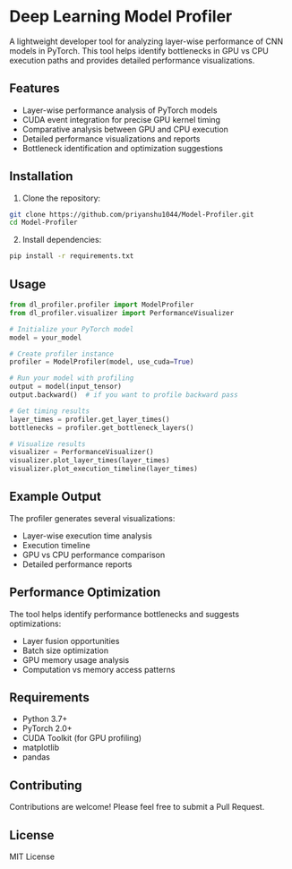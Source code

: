 # Deep Learning Model Profiler

A lightweight developer tool for analyzing layer-wise performance of CNN models in PyTorch. This tool helps identify bottlenecks in GPU vs CPU execution paths and provides detailed performance visualizations.

## Features

- Layer-wise performance analysis of PyTorch models
- CUDA event integration for precise GPU kernel timing
- Comparative analysis between GPU and CPU execution
- Detailed performance visualizations and reports
- Bottleneck identification and optimization suggestions

## Installation

1. Clone the repository:
```bash
git clone https://github.com/priyanshu1044/Model-Profiler.git
cd Model-Profiler
```

2. Install dependencies:
```bash
pip install -r requirements.txt
```

## Usage

```python
from dl_profiler.profiler import ModelProfiler
from dl_profiler.visualizer import PerformanceVisualizer

# Initialize your PyTorch model
model = your_model

# Create profiler instance
profiler = ModelProfiler(model, use_cuda=True)

# Run your model with profiling
output = model(input_tensor)
output.backward()  # if you want to profile backward pass

# Get timing results
layer_times = profiler.get_layer_times()
bottlenecks = profiler.get_bottleneck_layers()

# Visualize results
visualizer = PerformanceVisualizer()
visualizer.plot_layer_times(layer_times)
visualizer.plot_execution_timeline(layer_times)
```

## Example Output

The profiler generates several visualizations:
- Layer-wise execution time analysis
- Execution timeline
- GPU vs CPU performance comparison
- Detailed performance reports

## Performance Optimization

The tool helps identify performance bottlenecks and suggests optimizations:
- Layer fusion opportunities
- Batch size optimization
- GPU memory usage analysis
- Computation vs memory access patterns

## Requirements

- Python 3.7+
- PyTorch 2.0+
- CUDA Toolkit (for GPU profiling)
- matplotlib
- pandas

## Contributing

Contributions are welcome! Please feel free to submit a Pull Request.

## License

MIT License